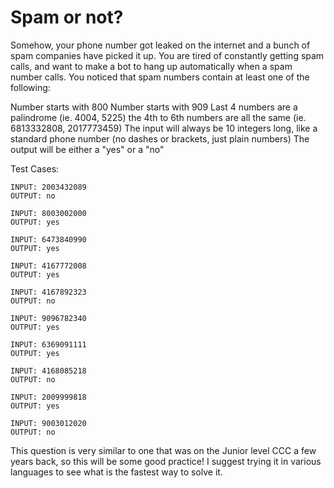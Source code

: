 # Spam or not?

Somehow, your phone number got leaked on the internet and a bunch of spam companies have picked it up. You are tired of constantly getting spam calls, and want to make a bot to hang up automatically when a spam number calls. You noticed that spam numbers contain at least one of the following:

Number starts with 800
Number starts with 909
Last 4 numbers are a palindrome (ie. 4004, 5225)
the 4th to 6th numbers are all the same (ie. 6813332808, 2017773459)
The input will always be 10 integers long, like a standard phone number (no dashes or brackets, just plain numbers)
The output will be either a "yes" or a "no"

Test Cases:

    INPUT: 2003432089
    OUTPUT: no

    INPUT: 8003002000
    OUTPUT: yes

    INPUT: 6473840990
    OUTPUT: yes

    INPUT: 4167772008
    OUTPUT: yes

    INPUT: 4167892323
    OUTPUT: no

    INPUT: 9096782340
    OUTPUT: yes

    INPUT: 6369091111
    OUTPUT: yes

    INPUT: 4168085218
    OUTPUT: no

    INPUT: 2009999818
    OUTPUT: yes

    INPUT: 9003012020
    OUTPUT: no

This question is very similar to one that was on the Junior level CCC a few years back, so this will be some good practice! I suggest trying it in various languages to see what is the fastest way to solve it.

